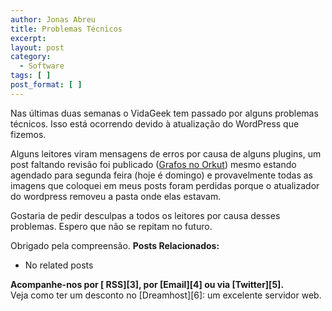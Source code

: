 ```yaml
---
author: Jonas Abreu
title: Problemas Técnicos
excerpt:
layout: post
category:
  - Software
tags: [ ]
post_format: [ ]
---
```

Nas últimas duas semanas o VidaGeek tem passado por alguns problemas técnicos. Isso está ocorrendo devido à atualização do WordPress que fizemos.

Alguns leitores viram mensagens de erros por causa de alguns plugins, um post faltando revisão foi publicado ([Grafos no Orkut][1]) mesmo estando agendado para segunda feira (hoje é domingo) e provavelmente todas as imagens que coloquei em meus posts foram perdidas porque o atualizador do wordpress removeu a pasta onde elas estavam.

Gostaria de pedir desculpas a todos os leitores por causa desses problemas. Espero que não se repitam no futuro.

Obrigado pela compreensão. 
**Posts Relacionados:** 
*   No related posts









**Acompanhe-nos por [ RSS][3], por [Email][4] ou via [Twitter][5].**  
Veja como ter um desconto no [Dreamhost][6]: um excelente servidor web.

 [1]: http://vidageek.net/2008/01/21/grafos-no-orkut/





